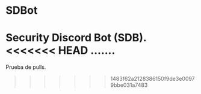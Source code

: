 # SDBot
Security Discord Bot (SDB).
<<<<<<< HEAD
.......
=======
Prueba de pulls.
>>>>>>> 1483f62a2128386150f9de3e00979bbe031a7483
